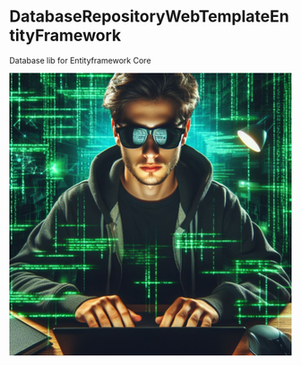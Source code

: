 # DatabaseRepositoryWebTemplateEntityFramework
Database lib for Entityframework Core

![](index.jpg)